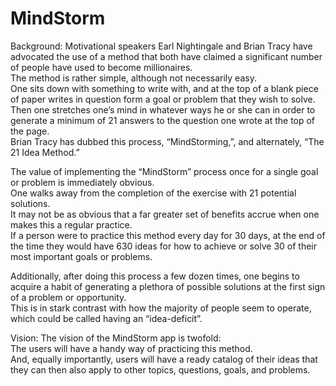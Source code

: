MindStorm
=========
Background:
Motivational speakers Earl Nightingale and Brian Tracy have advocated the use of a method that 
both have claimed a significant number of people have used to become millionaires.  
The method is rather simple, although not necessarily easy.  
One sits down with something to write with, and at the top of a blank piece of paper writes in question form 
a goal or problem that they wish to solve.  
Then one stretches one’s mind in whatever ways he or she can in order to generate a minimum of 21 answers to the question
one wrote at the top of the page.  
Brian Tracy has dubbed this process, “MindStorming,”, and alternately, “The 21 Idea Method.”   

The value of implementing the “MindStorm” process once for a single goal or problem is immediately obvious.  
One walks away from the completion of the exercise with 21 potential solutions.  
It may not be as obvious that a far greater set of benefits accrue when one makes this a regular practice.  
If a person were to practice this method every day for 30 days, 
at the end of the time they would have 630 ideas for how to achieve or solve 30 of their most important goals or problems. 

Additionally, after doing this process a few dozen times, one begins to acquire a habit of generating 
a plethora of possible solutions at the first sign of a problem or opportunity.  
This is in stark contrast with how the majority of people seem to operate, which could be called having an “idea-deficit”. 

Vision:
The vision of the MindStorm app is twofold:  
The users will have a handy way of practicing this method.  
And, equally importantly, users will have a ready catalog of their ideas that they can then also apply to other 
topics, questions, goals, and problems.
